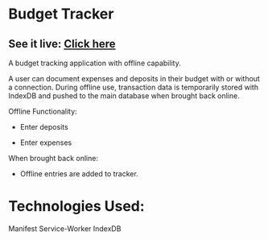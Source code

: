 # Budget Tracker

## See it live: [Click here](https://dollar-watcher.herokuapp.com/)

A budget tracking application with offline capability.

A user can document expenses and deposits in their budget with or without a connection. During offline use, transaction data is temporarily stored with IndexDB and pushed to the main database when brought back online. 

Offline Functionality:

  * Enter deposits

  * Enter expenses

When brought back online:

  * Offline entries are added to tracker.

# Technologies Used:

Manifest
Service-Worker
IndexDB